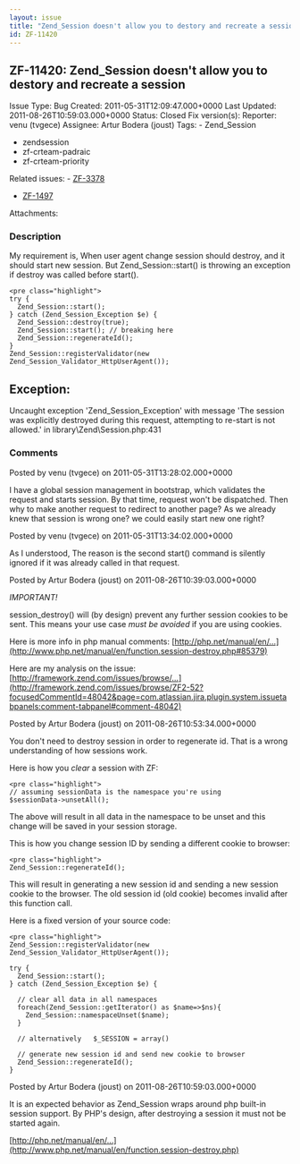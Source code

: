 ```yaml
---
layout: issue
title: "Zend_Session doesn't allow you to destory and recreate a session"
id: ZF-11420
---
```


ZF-11420: Zend\_Session doesn't allow you to destory and recreate a session
---------------------------------------------------------------------------

 Issue Type: Bug Created: 2011-05-31T12:09:47.000+0000 Last Updated: 2011-08-26T10:59:03.000+0000 Status: Closed Fix version(s): 
 Reporter:  venu (tvgece)  Assignee:  Artur Bodera (joust)  Tags: - Zend\_Session
- zendsession
- zf-crteam-padraic
- zf-crteam-priority
 
 Related issues: - [ZF-3378](/issues/browse/ZF-3378)
- [ZF-1497](/issues/browse/ZF-1497)
 
 Attachments: 
### Description

My requirement is, When user agent change session should destroy, and it should start new session. But Zend\_Session::start() is throwing an exception if destroy was called before start().

 
    <pre class="highlight"> 
    try {
      Zend_Session::start();
    } catch (Zend_Session_Exception $e) {
      Zend_Session::destroy(true);
      Zend_Session::start(); // breaking here
      Zend_Session::regenerateId();
    }
    Zend_Session::registerValidator(new Zend_Session_Validator_HttpUserAgent());


Exception:
----------

Uncaught exception 'Zend\_Session\_Exception' with message 'The session was explicitly destroyed during this request, attempting to re-start is not allowed.' in library\\Zend\\Session.php:431

 

 

### Comments

Posted by venu (tvgece) on 2011-05-31T13:28:02.000+0000

I have a global session management in bootstrap, which validates the request and starts session. By that time, request won't be dispatched. Then why to make another request to redirect to another page? As we already knew that session is wrong one? we could easily start new one right?

 

 

Posted by venu (tvgece) on 2011-05-31T13:34:02.000+0000

As I understood, The reason is the second start() command is silently ignored if it was already called in that request.

 

 

Posted by Artur Bodera (joust) on 2011-08-26T10:39:03.000+0000

_IMPORTANT!_

session\_destroy() will (by design) prevent any further session cookies to be sent. This means your use case _must be avoided_ if you are using cookies.

Here is more info in php manual comments: [http://php.net/manual/en/…](http://www.php.net/manual/en/function.session-destroy.php#85379)

Here are my analysis on the issue: [http://framework.zend.com/issues/browse/…](http://framework.zend.com/issues/browse/ZF2-52?focusedCommentId=48042&page=com.atlassian.jira.plugin.system.issuetabpanels:comment-tabpanel#comment-48042)

 

 

Posted by Artur Bodera (joust) on 2011-08-26T10:53:34.000+0000

You don't need to destroy session in order to regenerate id. That is a wrong understanding of how sessions work.

Here is how you _clear_ a session with ZF:

 
    <pre class="highlight">
    // assuming sessionData is the namespace you're using
    $sessionData->unsetAll();


The above will result in all data in the namespace to be unset and this change will be saved in your session storage.

This is how you change session ID by sending a different cookie to browser:

 
    <pre class="highlight">
    Zend_Session::regenerateId();


This will result in generating a new session id and sending a new session cookie to the browser. The old session id (old cookie) becomes invalid after this function call.

Here is a fixed version of your source code:

 
    <pre class="highlight">
    Zend_Session::registerValidator(new Zend_Session_Validator_HttpUserAgent());
    
    try {
      Zend_Session::start();
    } catch (Zend_Session_Exception $e) {
    
      // clear all data in all namespaces
      foreach(Zend_Session::getIterator() as $name=>$ns){
        Zend_Session::namespaceUnset($name); 
      }
    
      // alternatively   $_SESSION = array()
      
      // generate new session id and send new cookie to browser
      Zend_Session::regenerateId();
    }


 

 

Posted by Artur Bodera (joust) on 2011-08-26T10:59:03.000+0000

It is an expected behavior as Zend\_Session wraps around php built-in session support. By PHP's design, after destroying a session it must not be started again.

[http://php.net/manual/en/…](http://www.php.net/manual/en/function.session-destroy.php)

 

 